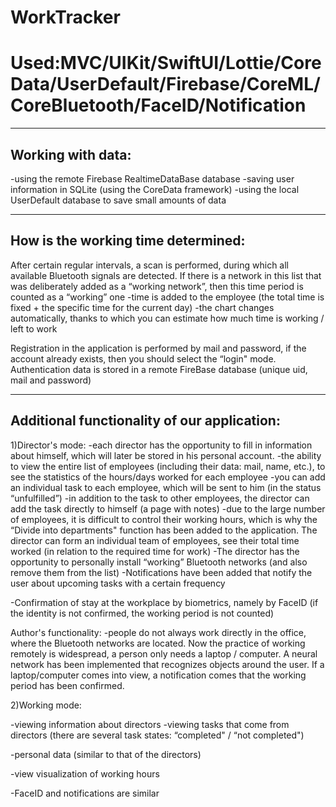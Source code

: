 # WorkTracker

# Used:MVC/UIKit/SwiftUI/Lottie/CoreData/UserDefault/Firebase/CoreML/CoreBluetooth/FaceID/Notification

---

## Working with data:
-using the remote Firebase RealtimeDataBase database
-saving user information in SQLite (using the CoreData framework)
-using the local UserDefault database to save small amounts of data

---

## How is the working time determined:
After certain regular intervals, a scan is performed, during which all available Bluetooth signals are detected. If there is a network in this list that was deliberately added as a “working network”, then this time period is counted as a “working” one
-time is added to the employee (the total time is fixed + the specific time for the current day)
-the chart changes automatically, thanks to which you can estimate how much time is working / left to work

Registration in the application is performed by mail and password, if the account already exists, then you should select the “login" mode. Authentication data is stored in a remote FireBase database (unique uid, mail and password)

---

## Additional functionality of our application:

1)Director's mode:
-each director has the opportunity to fill in information about himself, which will later be stored in his personal account.
-the ability to view the entire list of employees (including their data: mail, name, etc.), to see the statistics of the hours/days worked for each employee
-you can add an individual task to each employee, which will be sent to him (in the status “unfulfilled”)
-in addition to the task to other employees, the director can add the task directly to himself (a page with notes)
-due to the large number of employees, it is difficult to control their working hours, which is why the “Divide into departments" function has been added to the application. The director can form an individual team of employees, see their total time worked (in relation to the required time for work)
-The director has the opportunity to personally install “working” Bluetooth networks (and also remove them from the list)
-Notifications have been added that notify the user about upcoming tasks with a certain frequency

-Confirmation of stay at the workplace by biometrics, namely by FaceID (if the identity is not confirmed, the working period is not counted)

Author's functionality:
-people do not always work directly in the office, where the Bluetooth networks are located. Now the practice of working remotely is widespread, a person only needs a laptop / computer. A neural network has been implemented that recognizes objects around the user. If a laptop/computer comes into view, a notification comes that the working period has been confirmed.

2)Working mode:

-viewing information about directors
-viewing tasks that come from directors (there are several task states: “completed" / “not completed")

-personal data (similar to that of the directors)

-view visualization of working hours 

-FaceID and notifications are similar
